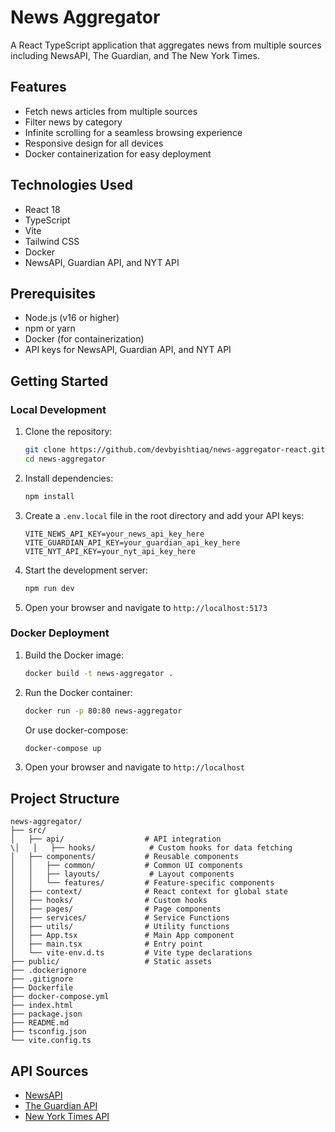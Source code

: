 # News Aggregator

A React TypeScript application that aggregates news from multiple sources including NewsAPI, The Guardian, and The New York Times.

## Features

- Fetch news articles from multiple sources
- Filter news by category
- Infinite scrolling for a seamless browsing experience
- Responsive design for all devices
- Docker containerization for easy deployment

## Technologies Used

- React 18
- TypeScript
- Vite
- Tailwind CSS
- Docker
- NewsAPI, Guardian API, and NYT API

## Prerequisites

- Node.js (v16 or higher)
- npm or yarn
- Docker (for containerization)
- API keys for NewsAPI, Guardian API, and NYT API

## Getting Started

### Local Development

1. Clone the repository:

   ```bash
   git clone https://github.com/devbyishtiaq/news-aggregator-react.git
   cd news-aggregator
   ```

2. Install dependencies:

   ```bash
   npm install
   ```

3. Create a `.env.local` file in the root directory and add your API keys:

   ```
   VITE_NEWS_API_KEY=your_news_api_key_here
   VITE_GUARDIAN_API_KEY=your_guardian_api_key_here
   VITE_NYT_API_KEY=your_nyt_api_key_here
   ```

4. Start the development server:

   ```bash
   npm run dev
   ```

5. Open your browser and navigate to `http://localhost:5173`

### Docker Deployment

1. Build the Docker image:

   ```bash
   docker build -t news-aggregator .
   ```

2. Run the Docker container:

   ```bash
   docker run -p 80:80 news-aggregator
   ```

   Or use docker-compose:

   ```bash
   docker-compose up
   ```

3. Open your browser and navigate to `http://localhost`

## Project Structure

```
news-aggregator/
├── src/
│   ├── api/                  # API integration
\│   │   ├── hooks/            # Custom hooks for data fetching
│   ├── components/           # Reusable components
│   │   ├── common/           # Common UI components
│   │   ├── layouts/           # Layout components
│   │   └── features/         # Feature-specific components
│   ├── context/              # React context for global state
│   ├── hooks/                # Custom hooks
│   ├── pages/                # Page components
│   ├── services/             # Service Functions
│   ├── utils/                # Utility functions
│   ├── App.tsx               # Main App component
│   ├── main.tsx              # Entry point
│   └── vite-env.d.ts         # Vite type declarations
├── public/                   # Static assets
├── .dockerignore
├── .gitignore
├── Dockerfile
├── docker-compose.yml
├── index.html
├── package.json
├── README.md
├── tsconfig.json
└── vite.config.ts
```

## API Sources

- [NewsAPI](https://newsapi.org/)
- [The Guardian API](https://open-platform.theguardian.com/)
- [New York Times API](https://developer.nytimes.com/)
